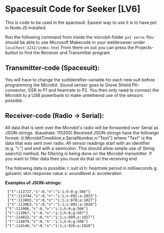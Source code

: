 # Spacesuit Code for Seeker [LV6]
This is code to be used in the spacesuit. Easiest way to use it is to have pxt in Node.JS installed.

Run the following command from inside the microbit-folder `pxt serve`
You should be able to use Microsoft Makecode in your webbrowser under `localhost:3232/index.html`
From there on out you can press the Projects-button to find the Receiver and Transmitter program. 

## Transmitter-code (Spacesuit):

You will have to change the suitIdentifier-variable for each new suit before programming the Microbit.
Sound sensor goes to Grove Shield P0-connector,  GSR to P1 and heartrate to P2.
You then only need to connect the Microbit to a USB powerbank to make untethered use of the sensors possible.


## Receiver-code (Radio -> Serial):

All data that is sent over the Microbit's radio will be forwarded over Serial as JSON-strings. (baudrate: 115200)
Received JSON-strings have the followign format: {t:MicrobitTimeAlive,s:SerialNumber,n:"Text"} where "Text" is the data that was sent over radio.
All sensor readings start with an identifier (e.g. "i:") and end with a semicolon. This should allow simple use of String search() method. 
No filtering is being done on the Microbit-transmitter. If you want to filter data then you must do that on the receiving end.

The following data is possible:
i: suit id
h: heartrate period in milliseconds
g: galvanic skin response value
s: soundlevel
a: acceleration 

**Examples of JSON-strings:**

     {"t":113727,"s":0,"n":"i:1;h:0;g:566"}
     {"t":113744,"s":0,"n":"i:1;s:892;a:1025"}
     {"t":113803,"s":0,"n":"i:1;s:878;a:1027"}
     {"t":113863,"s":0,"n":"i:1;s:891;a:1028"}
    {"t":113906,"s":0,"n":"i:1;h:0;g:566"}
    {"t":113967,"s":0,"n":"i:1;h:0;g:567"}
    {"t":114032,"s":0,"n":"i:1;s:889;a:1027"}
    {"t":114079,"s":0,"n":"i:1;h:0;g:566"}
    {"t":114140,"s":0,"n":"i:1;s:926;a:1010"}
